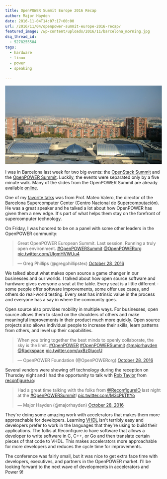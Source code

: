 ```yaml
---
title: OpenPOWER Summit Europe 2016 Recap
author: Major Hayden
date: 2016-11-04T14:07:17+00:00
url: /2016/11/04/openpower-summit-europe-2016-recap/
featured_image: /wp-content/uploads/2016/11/barcelona_morning.jpg
dsq_thread_id:
  - 5278255584
tags:
  - hardware
  - linux
  - power
  - speaking

---
```

![1]

I was in Barcelona last week for two big events: the [OpenStack Summit][2] and the [OpenPOWER Summit][3]. Luckily, the events were separated only by a five minute walk. Many of the slides from the OpenPOWER Summit are already available [online][3].

One of my [favorite talks][4] was from Prof. Mateo Valero, the director of the Barcelona Supercomputer Center (Centro Nacional de Supercomputación). He was a great speaker and he talked a lot about how OpenPOWER has given them a new edge. It's part of what helps them stay on the forefront of supercomputer technology.

On Friday, I was honored to be on a panel with some other leaders in the OpenPOWER community:

<blockquote class="twitter-tweet tw-align-center" data-width="500">
  <p lang="en" dir="ltr">
    Great OpenPOWER European Summit. Last session. Running a truly open environment. <a href="https://twitter.com/hashtag/OpenPOWERSummit?src=hash">#OpenPOWERSummit</a> <a href="https://twitter.com/OpenPOWERorg">@OpenPOWERorg</a> <a href="https://t.co/UIgmHVWUu4">pic.twitter.com/UIgmHVWUu4</a>
  </p>

  <p>
    &mdash; Greg Phillips (@gregphillipstex) <a href="https://twitter.com/gregphillipstex/status/791946249494597632">October 28, 2016</a>
  </p>
</blockquote>



We talked about what makes open source a game changer in our businesses and our worlds. I talked about how open source software and hardware gives everyone a seat at the table. Every seat is a little different - some people offer software improvements, some offer use cases, and others do real-world testing. Every seat has intrinsic value in the process and everyone has a say in where the community goes.

Open source also provides mobility in multiple ways. For businesses, open source allows them to stand on the shoulders of others and make meaningful improvements in their product much more quickly. Open source projects also allows individual people to increase their skills, learn patterns from others, and level up their capabilities.

<blockquote class="twitter-tweet tw-align-center" data-width="500">
  <p lang="en" dir="ltr">
    When you bring together the best minds to openly collaborate, the sky is the limit. <a href="https://twitter.com/hashtag/OpenPOWER?src=hash">#OpenPOWER</a> <a href="https://twitter.com/hashtag/OpenPOWERSummit?src=hash">#OpenPOWERSummit</a> <a href="https://twitter.com/majorhayden">@majorhayden</a> <a href="https://twitter.com/Rackspace">@Rackspace</a> <a href="https://t.co/uxBz0luocU">pic.twitter.com/uxBz0luocU</a>
  </p>

  <p>
    &mdash; OpenPOWER Foundation (@OpenPOWERorg) <a href="https://twitter.com/OpenPOWERorg/status/791948956271992832">October 28, 2016</a>
  </p>
</blockquote>



Several vendors were showing off technology during the reception on Thursday night and I had the opportunity to talk with [Rob Taylor][5] from [reconfigure.io][6]:

<blockquote class="twitter-tweet tw-align-center" data-width="500">
  <p lang="en" dir="ltr">
    Had a great time talking with the folks from <a href="https://twitter.com/ReconfigureIO">@ReconfigureIO</a> last night at the <a href="https://twitter.com/hashtag/OpenPOWERSummit?src=hash">#OpenPOWERSummit</a>! <a href="https://t.co/M3cPkTftYo">pic.twitter.com/M3cPkTftYo</a>
  </p>

  <p>
    &mdash; Major Hayden (@majorhayden) <a href="https://twitter.com/majorhayden/status/791920850773479424">October 28, 2016</a>
  </p>
</blockquote>



They're doing some amazing work with accelerators that makes them more approachable for developers. Learning [VHDL][7] isn't terribly easy and developers prefer to work in the languages that they're using to build their applications. The folks at Reconfigure.io have software that allows a developer to write software in C, C++, or Go and then translate certain pieces of that code to VHDL. This makes accelerators more approachable for more developers and reduces the cycle time for improvements.

The conference was fairly small, but it was nice to get extra face time with developers, executives, and partners in the OpenPOWER market. I'll be looking forward to the next wave of developments in accelerators and Power 9!

 [1]: /wp-content/uploads/2016/11/barcelona_morning.jpg
 [2]: https://www.openstack.org/summit/barcelona-2016/
 [3]: https://openpowerfoundation.org/openpower-summit-europe/
 [4]: https://openpowerfoundation.org/wp-content/uploads/2016/10/3-Mateo-Barcelona-SuperComputing-Center.pdf
 [5]: https://twitter.com/robtaylor78
 [6]: https://reconfigure.io/
 [7]: https://en.wikipedia.org/wiki/VHDL

